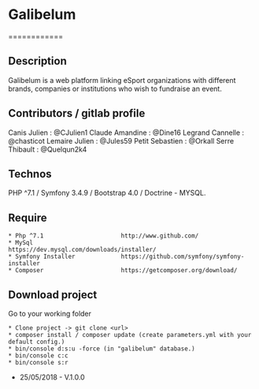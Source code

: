 # Galibelum
============

## Description

Galibelum is a web platform linking eSport organizations with different brands, companies or institutions who wish to fundraise an event.


## Contributors / gitlab profile

Canis Julien : @CJulien1
Claude Amandine : @Dine16
Legrand Cannelle : @chasticot
Lemaire Julien : @Jules59
Petit Sebastien : @Orkall
Serre Thibault : @Quelqun2k4

## Technos

PHP ^7.1 / Symfony 3.4.9 / Bootstrap 4.0 / Doctrine - MYSQL.

## Require
    
    * Php ^7.1                      http://www.github.com/
    * MySql                         https://dev.mysql.com/downloads/installer/
    * Symfony Installer             https://github.com/symfony/symfony-installer
    * Composer                      https://getcomposer.org/download/

## Download project

Go to your working folder

    * Clone project -> git clone <url>
    * composer install / composer update (create parameters.yml with your default config.)
    * bin/console d:s:u -force (in "galibelum" database.)
    * bin/console c:c
    * bin/console s:r

- 25/05/2018 - V.1.0.0